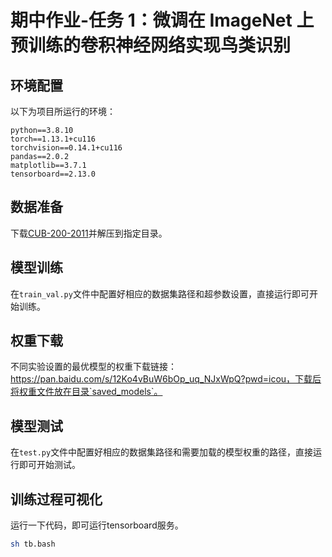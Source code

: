 # 期中作业-任务 1：微调在 ImageNet 上预训练的卷积神经网络实现鸟类识别


## 环境配置
以下为项目所运行的环境：
```{bash}
python==3.8.10
torch==1.13.1+cu116
torchvision==0.14.1+cu116
pandas==2.0.2
matplotlib==3.7.1
tensorboard==2.13.0
```
## 数据准备
下载[CUB-200-2011]( https://data.caltech.edu/records/65de6-vp158)并解压到指定目录。

## 模型训练
在`train_val.py`文件中配置好相应的数据集路径和超参数设置，直接运行即可开始训练。

## 权重下载
不同实验设置的最优模型的权重下载链接：https://pan.baidu.com/s/12Ko4vBuW6bOp_uq_NJxWpQ?pwd=icou，下载后将权重文件放在目录`saved_models`。

## 模型测试
在`test.py`文件中配置好相应的数据集路径和需要加载的模型权重的路径，直接运行即可开始测试。

## 训练过程可视化
运行一下代码，即可运行tensorboard服务。
```bash
sh tb.bash
```